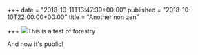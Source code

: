 +++
date = "2018-10-11T13:47:39+00:00"
published = "2018-10-10T22:00:00+00:00"
title = "Another non zen"

+++
![](/uploads/IMG_1088-.jpg)This is a test of forestry

And now it's public!
